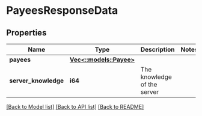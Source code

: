 # PayeesResponseData

## Properties

Name | Type | Description | Notes
------------ | ------------- | ------------- | -------------
**payees** | [**Vec<::models::Payee>**](Payee.md) |  | 
**server_knowledge** | **i64** | The knowledge of the server | 

[[Back to Model list]](../README.md#documentation-for-models) [[Back to API list]](../README.md#documentation-for-api-endpoints) [[Back to README]](../README.md)


